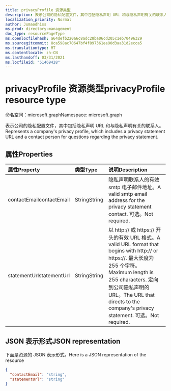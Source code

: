 ```yaml
---
title: privacyProfile 资源类型
description: 表示公司的隐私配置文件，其中包括隐私声明 URL 和与隐私声明有关的联系人。
localization_priority: Normal
author: Jumaodhiss
ms.prod: directory-management
doc_type: resourcePageType
ms.openlocfilehash: a64defb220a6c8adc28ba06cd205c1eb70496329
ms.sourcegitcommit: 8ca598ac70647bf4f897361ee90d3aa31d2ecca5
ms.translationtype: MT
ms.contentlocale: zh-CN
ms.lasthandoff: 03/31/2021
ms.locfileid: "51469428"
---
```

# <a name="privacyprofile-resource-type"></a><span data-ttu-id="63d55-103">privacyProfile 资源类型</span><span class="sxs-lookup"><span data-stu-id="63d55-103">privacyProfile resource type</span></span>

<span data-ttu-id="63d55-104">命名空间：microsoft.graph</span><span class="sxs-lookup"><span data-stu-id="63d55-104">Namespace: microsoft.graph</span></span>

<span data-ttu-id="63d55-105">表示公司的隐私配置文件，其中包括隐私声明 URL 和与隐私声明有关的联系人。</span><span class="sxs-lookup"><span data-stu-id="63d55-105">Represents a company's privacy profile, which includes a privacy statement URL and a contact person for questions regarding the privacy statement.</span></span>

## <a name="properties"></a><span data-ttu-id="63d55-106">属性</span><span class="sxs-lookup"><span data-stu-id="63d55-106">Properties</span></span>
| <span data-ttu-id="63d55-107">属性</span><span class="sxs-lookup"><span data-stu-id="63d55-107">Property</span></span>   | <span data-ttu-id="63d55-108">类型</span><span class="sxs-lookup"><span data-stu-id="63d55-108">Type</span></span>|<span data-ttu-id="63d55-109">说明</span><span class="sxs-lookup"><span data-stu-id="63d55-109">Description</span></span>|
|:---------------|:--------|:----------|
|<span data-ttu-id="63d55-110">contactEmail</span><span class="sxs-lookup"><span data-stu-id="63d55-110">contactEmail</span></span>|<span data-ttu-id="63d55-111">String</span><span class="sxs-lookup"><span data-stu-id="63d55-111">String</span></span>| <span data-ttu-id="63d55-112">隐私声明联系人的有效 smtp 电子邮件地址。</span><span class="sxs-lookup"><span data-stu-id="63d55-112">A valid smtp email address for the privacy statement contact.</span></span> <span data-ttu-id="63d55-113">可选。</span><span class="sxs-lookup"><span data-stu-id="63d55-113">Not required.</span></span>|
|<span data-ttu-id="63d55-114">statementUrl</span><span class="sxs-lookup"><span data-stu-id="63d55-114">statementUrl</span></span>|<span data-ttu-id="63d55-115">String</span><span class="sxs-lookup"><span data-stu-id="63d55-115">String</span></span>| <span data-ttu-id="63d55-116">以 http:// 或 https:// 开头的有效 URL 格式。</span><span class="sxs-lookup"><span data-stu-id="63d55-116">A valid URL format that begins with http:// or https://.</span></span> <span data-ttu-id="63d55-117">最大长度为 255 个字符。</span><span class="sxs-lookup"><span data-stu-id="63d55-117">Maximum length is 255 characters.</span></span> <span data-ttu-id="63d55-118">定向到公司隐私声明的 URL。</span><span class="sxs-lookup"><span data-stu-id="63d55-118">The URL that directs to the company's privacy statement.</span></span> <span data-ttu-id="63d55-119">可选。</span><span class="sxs-lookup"><span data-stu-id="63d55-119">Not required.</span></span>|

## <a name="json-representation"></a><span data-ttu-id="63d55-120">JSON 表示形式</span><span class="sxs-lookup"><span data-stu-id="63d55-120">JSON representation</span></span>

<span data-ttu-id="63d55-121">下面是资源的 JSON 表示形式。</span><span class="sxs-lookup"><span data-stu-id="63d55-121">Here is a JSON representation of the resource</span></span>

<!-- {
  "blockType": "resource",
  "optionalProperties": [

  ],
  "@odata.type": "microsoft.graph.privacyProfile"
}-->

```json
{
  "contactEmail": "string",
  "statementUrl": "string"
}
```

